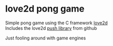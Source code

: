 # love2d pong game

Simple pong game using the C framework [love2d](https::love2d.org)  
Includes the love2d [push library](https://github.com/Ulydev/push) from github

Just fooling around with game engines
